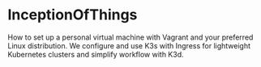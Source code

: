 # InceptionOfThings
How to set up a personal virtual machine with Vagrant and your preferred Linux distribution. We configure and use K3s with Ingress for lightweight Kubernetes clusters and simplify workflow with K3d.
